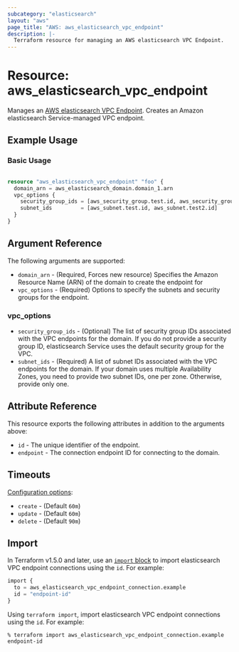 ```yaml
---
subcategory: "elasticsearch"
layout: "aws"
page_title: "AWS: aws_elasticsearch_vpc_endpoint"
description: |-
  Terraform resource for managing an AWS elasticsearch VPC Endpoint.
---
```


# Resource: aws_elasticsearch_vpc_endpoint

Manages an [AWS elasticsearch VPC Endpoint](https://docs.aws.amazon.com/elasticsearch-service/latest/APIReference/API_CreateVpcEndpoint.html). Creates an Amazon elasticsearch Service-managed VPC endpoint.

## Example Usage

### Basic Usage

```terraform

resource "aws_elasticsearch_vpc_endpoint" "foo" {
  domain_arn = aws_elasticsearch_domain.domain_1.arn
  vpc_options {
    security_group_ids = [aws_security_group.test.id, aws_security_group.test2.id]
    subnet_ids         = [aws_subnet.test.id, aws_subnet.test2.id]
  }
}

```

## Argument Reference

The following arguments are supported:

* `domain_arn` - (Required, Forces new resource) Specifies the Amazon Resource Name (ARN) of the domain to create the endpoint for
* `vpc_options` - (Required) Options to specify the subnets and security groups for the endpoint.

### vpc_options

* `security_group_ids` - (Optional) The list of security group IDs associated with the VPC endpoints for the domain. If you do not provide a security group ID, elasticsearch Service uses the default security group for the VPC.
* `subnet_ids` - (Required) A list of subnet IDs associated with the VPC endpoints for the domain. If your domain uses multiple Availability Zones, you need to provide two subnet IDs, one per zone. Otherwise, provide only one.

## Attribute Reference

This resource exports the following attributes in addition to the arguments above:

* `id` - The unique identifier of the endpoint.
* `endpoint` - The connection endpoint ID for connecting to the domain.

## Timeouts

[Configuration options](https://developer.hashicorp.com/terraform/language/resources/syntax#operation-timeouts):

* `create` - (Default `60m`)
* `update` - (Default `60m`)
* `delete` - (Default `90m`)

## Import

In Terraform v1.5.0 and later, use an [`import` block](https://developer.hashicorp.com/terraform/language/import) to import elasticsearch VPC endpoint connections using the `id`. For example:

```terraform
import {
  to = aws_elasticsearch_vpc_endpoint_connection.example
  id = "endpoint-id"
}
```

Using `terraform import`, import elasticsearch VPC endpoint connections using the `id`. For example:

```console
% terraform import aws_elasticsearch_vpc_endpoint_connection.example endpoint-id
```
